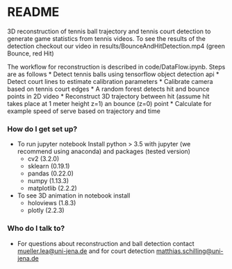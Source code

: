 # README #

3D reconstruction of tennis ball trajectory and tennis court detection to generate game statistics from tennis videos. To see the results of the detection checkout our video in results/BounceAndHitDetection.mp4 (green Bounce, red Hit)

The workflow for reconstruction is described in code/DataFlow.ipynb. Steps are as follows
	* Detect tennis balls using tensorflow object detection api
	* Detect court lines to estimate calibration parameters
	* Calibrate camera based on tennis court edges
	* A random forest detects hit and bounce points in 2D video
	* Reconstruct 3D trajectory between hit (assume hit takes place at 1 meter height z=1) an bounce (z=0) point
	* Calculate for example speed of serve based on trajectory and time

### How do I get set up? ###

* To run jupyter notebook Install python > 3.5 with jupyter (we recommend using anaconda) and packages (tested version) 
	* cv2 (3.2.0)
	* sklearn (0.19.1)
	* pandas (0.22.0)
	* numpy (1.13.3)
	* matplotlib (2.2.2)
* To see 3D animation in notebook install
	* holoviews (1.8.3)
	* plotly (2.2.3)

### Who do I talk to? ###

* For questions about reconstruction and ball detection contact mueller.lea@uni-jena.de and for court detection matthias.schilling@uni-jena.de
